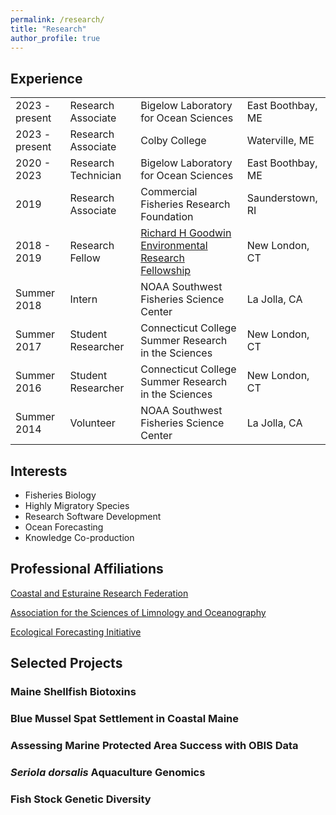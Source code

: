 ```yaml
---
permalink: /research/
title: "Research"
author_profile: true
---
```


## Experience

|             |                    |                                                        |                | 
| ----------- | ------------------ | ------------------------------------------------------ | -------------- | 
| 2023 - present | Research Associate | Bigelow Laboratory for Ocean Sciences | East Boothbay, ME |
| 2023 - present | Research Associate | Colby College | Waterville, ME | 
| 2020 - 2023 | Research Technician | Bigelow Laboratory for Ocean Sciences | East Boothbay, ME |
| 2019 | Research Associate | Commercial Fisheries Research Foundation | Saunderstown, RI |
| 2018 - 2019 | Research Fellow | [Richard H Goodwin Environmental Research Fellowship](https://www.conncoll.edu/goodwin-fellowship/) | New London, CT |
| Summer 2018 | Intern | NOAA Southwest Fisheries Science Center | La Jolla, CA | 
| Summer 2017 | Student Researcher | Connecticut College Summer Research in the Sciences | New London, CT |
| Summer 2016 | Student Researcher | Connecticut College Summer Research in the Sciences | New London, CT |
| Summer 2014 | Volunteer | NOAA Southwest Fisheries Science Center | La Jolla, CA |

## Interests

* Fisheries Biology
* Highly Migratory Species
* Research Software Development
* Ocean Forecasting
* Knowledge Co-production

## Professional Affiliations

[Coastal and Esturaine Research Federation](https://www.cerf.science/)

[Association for the Sciences of Limnology and Oceanography](https://www.aslo.org/)

[Ecological Forecasting Initiative](https://ecoforecast.org/)

## Selected Projects 

### Maine Shellfish Biotoxins

### Blue Mussel Spat Settlement in Coastal Maine

### Assessing Marine Protected Area Success with OBIS Data

### *Seriola dorsalis* Aquaculture Genomics

### Fish Stock Genetic Diversity

